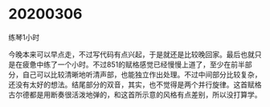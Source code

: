 # 20200306

练琴1小时

今晚本来可以早点走，不过写代码有点兴起，于是就还是比较晚回家。最后也就只是在疲惫中练了一个小时。不过851的赋格感觉已经慢慢上道了，至少在前半部分，自己可以比较清晰地听清声部，也能独立作出处理。不过中间部分比较复杂，还没有太好的想法。结尾部分的双音，其实，也不觉得是两个并行旋律。这首赋格古尔德都是用断奏很活泼地弹的，和这首所示意的风格有点差别，所以没打算学。
